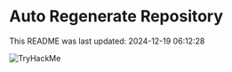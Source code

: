 # Auto Regenerate Repository

This README was last updated: 2024-12-19 06:12:28

 ![TryHackMe](https://tryhackme.com/badge/533634)